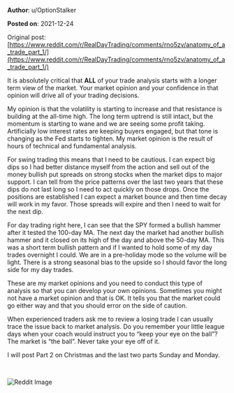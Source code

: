 **Author**: u/OptionStalker

**Posted on**: 2021-12-24

Original post: [https://www.reddit.com/r/RealDayTrading/comments/rno5zv/anatomy_of_a_trade_part_1/](https://www.reddit.com/r/RealDayTrading/comments/rno5zv/anatomy_of_a_trade_part_1/)

It is absolutely critical that **ALL** of your trade analysis starts with a longer term view of the market. Your market opinion and your confidence in that opinion will drive all of your trading decisions.

My opinion is that the volatility is starting to increase and that resistance is building at the all-time high. The long term uptrend is still intact, but the momentum is starting to wane and we are seeing some profit taking. Artificially low interest rates are keeping buyers engaged, but that tone is changing as the Fed starts to tighten. My market opinion is the result of hours of technical and fundamental analysis.

For swing trading this means that I need to be cautious. I can expect big dips so I had better distance myself from the action and sell out of the money bullish put spreads on strong stocks when the market dips to major support. I can tell from the price patterns over the last two years that these dips do not last long so I need to act quickly on those drops. Once the positions are established I can expect a market bounce and then time decay will work in my favor. Those spreads will expire and then I need to wait for the next dip.

For day trading right here, I can see that the SPY formed a bullish hammer after it tested the 100-day MA. The next day the market had another bullish hammer and it closed on its high of the day and above the 50-day MA. This was a short term bullish pattern and if I wanted to hold some of my day trades overnight I could. We are in a pre-holiday mode so the volume will be light. There is a strong seasonal bias to the upside so I should favor the long side for my day trades.

These are my market opinions and you need to conduct this type of analysis so that you can develop your own opinions. Sometimes you might not have a market opinion and that is OK. It tells you that the market could go either way and that you should error on the side of caution.

When experienced traders ask me to review a losing trade I can usually trace the issue back to market analysis. Do you remember your little league days when your coach would instruct you to “keep your eye on the ball”? The market is “the ball”. Never take your eye off of it.

I will post Part 2 on Christmas and the last two parts Sunday and Monday.

&#x200B;

<img src="cache/images/bbf1a60362b8601c5fb17b0af61f6884.png" alt="Reddit Image">

&#x200B;